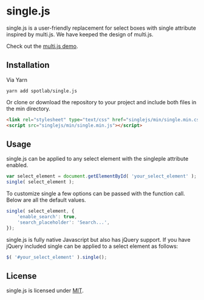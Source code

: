 single.js
=======

single.js is a user-friendly replacement for select boxes with single attribute inspired by multi.js. We have keeped the design of multi.js.

Check out the [multi.js demo](http://fabianlindfors.se/multijs/).

Installation
-----

Via Yarn

```nodejs
yarn add spotlab/single.js
```

Or clone or download the repository to your project and include both files in the min directory.

```html
<link rel="stylesheet" type="text/css" href="singlejs/min/single.min.css">
<script src="singlejs/min/single.min.js"></script>
```

Usage
-----
single.js can be applied to any select element with the singleple attribute enabled.

```javascript
var select_element = document.getElementById( 'your_select_element' );
single( select_element );
```


To customize single a few options can be passed with the function call. Below are all the default values.

```javascript
single( select_element, {
    'enable_search': true,
    'search_placeholder': 'Search...',
});
```


single.js is fully native Javascript but also has jQuery support. If you have jQuery included single can be applied to a select element as follows:

```javascript
$( '#your_select_element' ).single();
```

License
-----
single.js is licensed under [MIT](https://github.com/spotlab/single.js/blob/master/LICENSE).
